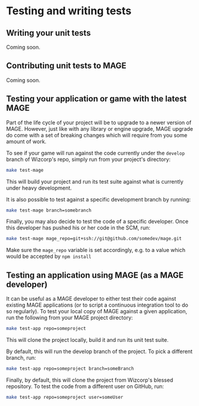 Testing and writing tests
==========================

Writing your unit tests
------------------------

Coming soon.

Contributing unit tests to MAGE
--------------------------------

Coming soon.

Testing your application or game with the latest MAGE
------------------------------------------------------

Part of the life cycle of your project will be to upgrade
to a newer version of MAGE. However, just like with any
library or engine upgrade, MAGE upgrade do come with a set
of breaking changes which will require from you some amount
of work.

To see if your game will run against the code currently under
the `develop` branch of Wizcorp's repo, simply run from your project's directory:

```bash
make test-mage
```

This will build your project and run its test suite against
what is currently under heavy development.

It is also possible to test against a specific development branch
by running:

```bash
make test-mage branch=somebranch
```

Finally, you may also decide to test the code of a specific
developer. Once this developer has pushed his or her code
in the SCM, run:

```bash
make test-mage mage_repo=git+ssh://git@github.com/somedev/mage.git
```

Make sure the `mage_repo` variable is set accordingly, e.g. to a value which
would be accepted by `npm install`

Testing an application using MAGE (as a MAGE developer)
--------------------------------------------------------

It can be useful as a MAGE developer to either test their code
against existing MAGE applications (or to script a continuous integration tool
to do so regularly). To test your local copy of MAGE against a given application,
run the following from your MAGE project directory:

```bash
make test-app repo=someproject
```

This will clone the project locally, build it and run
its unit test suite.

By default, this will run the develop branch of the project.
To pick a different branch, run:

```bash
make test-app repo=someproject branch=someBranch
```

Finally, by default, this will clone the project from Wizcorp's blessed
repository. To test the code from a different user on GitHub, run:

```bash
make test-app repo=someproject user=someUser
```
